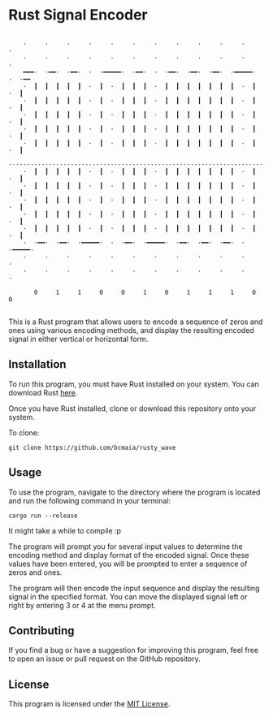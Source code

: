 # Rust Signal Encoder

```

    ·     ·     ·     ·     ·     ·     ·     ·     ·     ·     ·     ·       
    ·     ·     ·     ·     ·     ·     ·     ·     ·     ·     ·     ·       
    ━━━·  ·━━·  ·━━·  ·  ·━━━━━·  ·━━·  ·  ·━━·  ·━━·  ·━━·  ·━━━━━·  ·  ·━━  
    ·  ┃  ┃  ┃  ┃  ┃  ·  ┃  ·  ┃  ┃  ┃  ·  ┃  ┃  ┃  ┃  ┃  ┃  ┃  ·  ┃  ·  ┃    
    ·  ┃  ┃  ┃  ┃  ┃  ·  ┃  ·  ┃  ┃  ┃  ·  ┃  ┃  ┃  ┃  ┃  ┃  ┃  ·  ┃  ·  ┃  
    ·  ┃  ┃  ┃  ┃  ┃  ·  ┃  ·  ┃  ┃  ┃  ·  ┃  ┃  ┃  ┃  ┃  ┃  ┃  ·  ┃  ·  ┃   
    ·  ┃  ┃  ┃  ┃  ┃  ·  ┃  ·  ┃  ┃  ┃  ·  ┃  ┃  ┃  ┃  ┃  ┃  ┃  ·  ┃  ·  ┃  
    ·  ┃  ┃  ┃  ┃  ┃  ·  ┃  ·  ┃  ┃  ┃  ·  ┃  ┃  ┃  ┃  ┃  ┃  ┃  ·  ┃  ·  ┃  
    ········································································  
    ·  ┃  ┃  ┃  ┃  ┃  ·  ┃  ·  ┃  ┃  ┃  ·  ┃  ┃  ┃  ┃  ┃  ┃  ┃  ·  ┃  ·  ┃  
    ·  ┃  ┃  ┃  ┃  ┃  ·  ┃  ·  ┃  ┃  ┃  ·  ┃  ┃  ┃  ┃  ┃  ┃  ┃  ·  ┃  ·  ┃  
    ·  ┃  ┃  ┃  ┃  ┃  ·  ┃  ·  ┃  ┃  ┃  ·  ┃  ┃  ┃  ┃  ┃  ┃  ┃  ·  ┃  ·  ┃  
    ·  ┃  ┃  ┃  ┃  ┃  ·  ┃  ·  ┃  ┃  ┃  ·  ┃  ┃  ┃  ┃  ┃  ┃  ┃  ·  ┃  ·  ┃  
    ·  ┃  ┃  ┃  ┃  ┃  ·  ┃  ·  ┃  ┃  ┃  ·  ┃  ┃  ┃  ┃  ┃  ┃  ┃  ·  ┃  ·  ┃  
    ·  ·━━·  ·━━·  ·━━━━━·  ·  ·━━·  ·━━━━━·  ·━━·  ·━━·  ·━━·  ·  ·━━━━━·  
    ·     ·     ·     ·     ·     ·     ·     ·     ·     ·     ·     ·     
    ·     ·     ·     ·     ·     ·     ·     ·     ·     ·     ·     ·     

       0     1     1     0     0     1     0     1     1     1     0     0   
       
```
  
This is a Rust program that allows users to encode a sequence of zeros and ones using 
various encoding methods, and display the resulting encoded signal in either vertical 
or horizontal form.


## Installation

To run this program, you must have Rust installed on your system. You can download Rust [here](https://www.rust-lang.org/tools/install).

Once you have Rust installed, clone or download this repository onto your system.

To clone:

    git clone https://github.com/bcmaia/rusty_wave

## Usage

To use the program, navigate to the directory where the program is located and run the following command in your terminal:

    cargo run --release

It might take a while to compile :p

The program will prompt you for several input values to determine the encoding method and display format of the encoded signal. Once these values have been entered, you will be prompted to enter a sequence of zeros and ones.

The program will then encode the input sequence and display the resulting signal in the specified format. You can move the displayed signal left or right by entering 3 or 4 at the menu prompt.

## Contributing

If you find a bug or have a suggestion for improving this program, feel free to open an issue or pull request on the GitHub repository.

## License

This program is licensed under the [MIT License](https://opensource.org/licenses/MIT).
